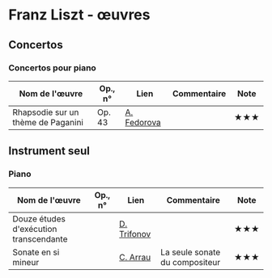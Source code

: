 # Franz Liszt - œuvres  

<!-- |Nom de l'œuvre| Op., n° | Lien | Commentaire | Note|
|--------|----|-------|---------|----|
|        |     |   [Interprète](youtu.be/...)|   |  ★| -->

<!-- ## Symphonies -->

## Concertos

### Concertos pour piano

|Nom de l'œuvre| Op., n° | Lien | Commentaire | Note|
|--------|----|-------|---------|----|
|Rhapsodie sur un thème de Paganini| Op. 43 | [A. Fedorova](https://youtu.be/ppJ5uITLECE?t=3)|   |★★★|

<!-- ### Concertos pour violon -->
<!-- ### Concertos pour violoncelle -->
<!-- ### Concertos pour clarinette -->

## Instrument seul

### Piano

|Nom de l'œuvre| Op., n° | Lien | Commentaire | Note|
|--------|----|-------|---------|----|
|Douze études d'exécution transcendante|     |   [D. Trifonov](https://youtu.be/kD4T-rNklsY?t=9)|   |★★★|
|Sonate en si mineur|     |   [C. Arrau](https://youtu.be/lKzjg94kPHk)|La seule sonate du compositeur|★★★|

<!-- ### Orgue -->
<!-- ### Violon -->
<!-- ### Violoncelle -->
